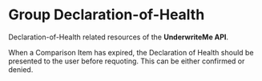 # Group Declaration-of-Health
Declaration-of-Health related resources of the **UnderwriteMe API**.

When a Comparison Item has expired, the Declaration of Health should be presented to the user before requoting. This can be either confirmed or denied.